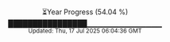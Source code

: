 <p align="center">
⏳Year Progress (54.04 %)<br>
████████████████▁▁▁▁▁▁▁▁▁▁▁▁▁▁ <br>
<sub>Updated: Thu, 17 Jul 2025 06:04:36 GMT</sub>
</p>

